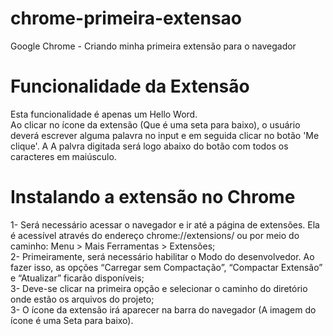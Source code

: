 # chrome-primeira-extensao  
Google Chrome - Criando minha primeira extensão para o navegador   
  
# Funcionalidade da Extensão  
Esta funcionalidade é apenas um Hello Word.  
Ao clicar no ícone da extensão (Que é uma seta para baixo), o usuário deverá escrever alguma palavra no input e em seguida
clicar no botão 'Me clique'. A A palvra digitada será logo abaixo do botão com todos os caracteres em maiúsculo.  

# Instalando a extensão no Chrome  
1- Será necessário acessar o navegador e ir até a página de extensões. Ela é acessível através do endereço chrome://extensions/ ou por meio do caminho: Menu > Mais Ferramentas > Extensões;  
2- Primeiramente, será necessário habilitar o Modo do desenvolvedor. Ao fazer isso, as opções “Carregar sem Compactação”, “Compactar Extensão” e “Atualizar” ficarão disponíveis;  
3- Deve-se clicar na primeira opção e selecionar o caminho do diretório onde estão os arquivos do projeto;  
3- O ícone da extensão irá aparecer na barra do navegador (A imagem do ícone é uma Seta para baixo).  
